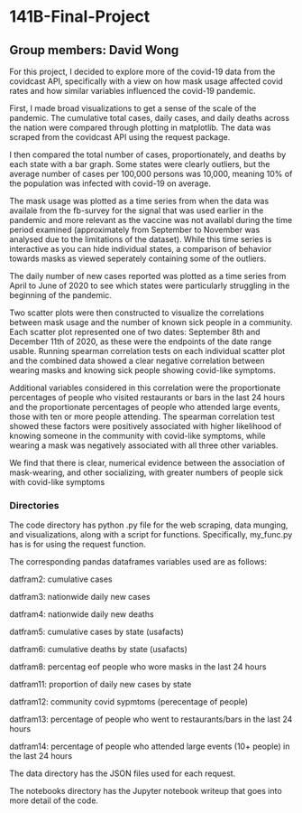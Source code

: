 # 141B-Final-Project
## Group members: David Wong

For this project, I decided to explore more of the covid-19 data from the covidcast API, specifically with a view on how mask usage affected covid rates and how similar variables influenced the covid-19 pandemic.

First, I made broad visualizations to get a sense of the scale of the pandemic. The cumulative total cases, daily cases, and daily deaths across the nation were compared through plotting in matplotlib. The data was scraped from the covidcast API using the request package.   

I then compared the total number of cases, proportionately, and deaths by each state with a bar graph. Some states were clearly outliers, but the average number of cases per 100,000 persons was 10,000, meaning 10% of the population was infected with covid-19 on average.  

The mask usage was plotted as a time series from when the data was availale from the fb-survey for the signal that was used earlier in the pandemic and more relevant as the vaccine was not availabl during the time period examined (approximately from September to November was analysed due to the limitations of the dataset). While this time series is interactive as you can hide individual states, a comparison of behavior towards masks as viewed seperately containing some of the outliers. 

The daily number of new cases reported was plotted as a time series from April to June of 2020 to see which states were particularly struggling in the beginning of the pandemic.

Two scatter plots were then constructed to visualize the correlations between mask usage and the number of known sick people in a community. Each scatter plot represented one of two dates: September 8th and December 11th of 2020, as these were the endpoints of the date range usable. Running spearman correlation tests on each individual scatter plot and the combined data showed a clear negative correlation between wearing masks and knowing sick people showing covid-like symptoms.

Additional variables considered in this correlation were the proportionate percentages of people who visited restaurants or bars in the last 24 hours and the proportionate percentages of people who attended large events, those with ten or more people attending. The spearman correlation test showed these factors were positively associated with higher likelihood of knowing someone in the community with covid-like symptoms, while wearing a mask was negatively associated with all three other variables.  

We find that there is clear, numerical evidence between the association of mask-wearing, and other socializing, with greater numbers of people sick with covid-like symptoms 

### Directories

The code directory has python .py file for the web scraping, data munging, and visualizations, along with a script for functions. 
Specifically, my_func.py has is for using the request function. 

The corresponding pandas dataframes variables used are as follows:

datfram2: cumulative cases

datfram3: nationwide daily new cases 

datfram4: nationwide daily new deaths

datfram5: cumulative cases by state (usafacts)

datfram6: cumulative deaths by state (usafacts)

datfram8: percentag eof people who wore masks in the last 24 hours

datfram11: proportion of daily new cases by state

datfram12: community covid sypmtoms (perecentage of people)

datfram13: percentage of people who went to restaurants/bars in the last 24 hours

datfram14: percentage of people who attended large events (10+ people) in the last 24 hours


The data directory has the JSON files used for each request. 

The notebooks directory has the Jupyter notebook writeup that goes into more detail of the code. 
